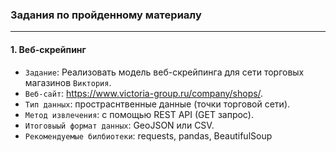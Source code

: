 ### Задания по пройденному материалу
---
#### 1. Веб-скрейпинг
* `Задание`: Реализовать модель веб-скрейпинга для сети торговых магазинов `Виктория`.
* `Веб-сайт`: https://www.victoria-group.ru/company/shops/.
* `Тип данных`: простраснтвенные данные (точки торговой сети).
* `Метод извлечения`: с помощью REST API (GET запрос).
* `Итоговыый формат данных`: GeoJSON или CSV.
* `Рекомендуемые билбиотеки`: requests, pandas, BeautifulSoup
